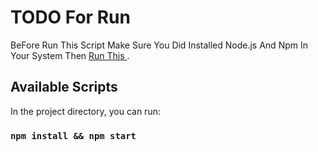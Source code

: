 # TODO For Run

BeFore Run This Script Make Sure You Did Installed Node.js And Npm In Your System Then [ Run This ](https://github.com/daniyal1396m/BackEndPHPFrameWork/tree/master).

## Available Scripts

In the project directory, you can run:

### `npm install && npm start `
